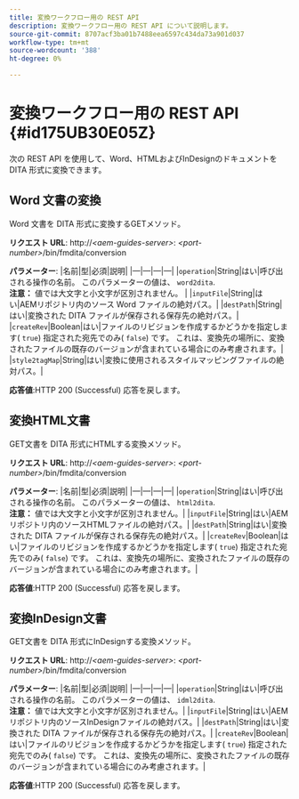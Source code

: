 ```yaml
---
title: 変換ワークフロー用の REST API
description: 変換ワークフロー用の REST API について説明します。
source-git-commit: 8707acf3ba01b7488eea6597c434da73a901d037
workflow-type: tm+mt
source-wordcount: '388'
ht-degree: 0%

---
```



# 変換ワークフロー用の REST API {#id175UB30E05Z}

次の REST API を使用して、Word、HTMLおよびInDesignのドキュメントを DITA 形式に変換できます。

## Word 文書の変換

Word 文書を DITA 形式に変換するGETメソッド。

**リクエスト URL**: http://*&lt;aem-guides-server>*: *&lt;port-number>*/bin/fmdita/conversion

**パラメーター**: |名前|型|必須|説明| |—|—|—|—| |``operation``|String|はい|呼び出される操作の名前。 このパラメーターの値は、 ``word2dita``. <br> **注意：** 値では大文字と小文字が区別されません。 | |`inputFile`|String|はい|AEMリポジトリ内のソース Word ファイルの絶対パス。| |`destPath`|String|はい|変換された DITA ファイルが保存される保存先の絶対パス。| |`createRev`|Boolean|はい|ファイルのリビジョンを作成するかどうかを指定します\( `true`\) 指定された宛先でのみ\( `false`\) です。 これは、変換先の場所に、変換されたファイルの既存のバージョンが含まれている場合にのみ考慮されます。| |`style2tagMap`|String|はい|変換に使用されるスタイルマッピングファイルの絶対パス。|

**応答値**:HTTP 200 \(Successful\) 応答を戻します。

## 変換HTML文書

GET文書を DITA 形式にHTMLする変換メソッド。

**リクエスト URL**: http://*&lt;aem-guides-server>*: *&lt;port-number>*/bin/fmdita/conversion

**パラメーター**: |名前|型|必須|説明| |—|—|—|—| |`operation`|String|はい|呼び出される操作の名前。 このパラメーターの値は、 ``html2dita``. <br> **注意：** 値では大文字と小文字が区別されません。| |`inputFile`|String|はい|AEMリポジトリ内のソースHTMLファイルの絶対パス。| |`destPath`|String|はい|変換された DITA ファイルが保存される保存先の絶対パス。| |`createRev`|Boolean|はい|ファイルのリビジョンを作成するかどうかを指定します\( `true`\) 指定された宛先でのみ\( `false`\) です。 これは、変換先の場所に、変換されたファイルの既存のバージョンが含まれている場合にのみ考慮されます。|

**応答値**:HTTP 200 \(Successful\) 応答を戻します。

## 変換InDesign文書

GET文書を DITA 形式にInDesignする変換メソッド。

**リクエスト URL**: http://*&lt;aem-guides-server>*: *&lt;port-number>*/bin/fmdita/conversion

**パラメーター**: |名前|型|必須|説明| |—|—|—|—| |``operation``|String|はい|呼び出される操作の名前。 このパラメーターの値は、 ``idml2dita``. <br> **注意：** 値では大文字と小文字が区別されません。| |`inputFile`|String|はい|AEMリポジトリ内のソースInDesignファイルの絶対パス。| |`destPath`|String|はい|変換された DITA ファイルが保存される保存先の絶対パス。| |`createRev`|Boolean|はい|ファイルのリビジョンを作成するかどうかを指定します\( `true`\) 指定された宛先でのみ\( `false`\) です。 これは、変換先の場所に、変換されたファイルの既存のバージョンが含まれている場合にのみ考慮されます。|

**応答値**:HTTP 200 \(Successful\) 応答を戻します。

